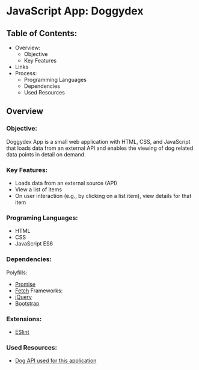 # JavaScript App: Doggydex

## Table of Contents:
* Overview:
    * Objective
    * Key Features
* Links
* Process:
    * Programming Languages
    * Dependencies
    * Used Resources

## Overview

### Objective:
Doggydex App is a small web application with HTML, CSS, and JavaScript that loads data from an external API and enables the viewing of dog related data points in detail on demand.

### Key Features:
* Loads data from an external source (API)
* View a list of items
* On user interaction (e.g., by clicking on a list item), view details for that item

### Programing Languages:
* HTML
* CSS
* JavaScript ES6

### Dependencies:
Polyfills:
* [Promise](https://raw.githubusercontent.com/taylorhakes/promise-polyfill/master/dist/polyfill.min.js)
* [Fetch](https://github.com/github/fetch)
Frameworks:
* [jQuery](https://jquery.com/)
* [Bootstrap](https://getbootstrap.com/)

### Extensions:
* [ESlint](https://marketplace.visualstudio.com/items?itemName=dbaeumer.vscode-eslint)

### Used Resources:
* [Dog API used for this application](https://api.thedogapi.com/v1/breeds)
